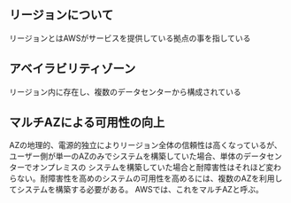 ## リージョンについて
リージョンとはAWSがサービスを提供している拠点の事を指している

## アベイラビリティゾーン
リージョン内に存在し、複数のデータセンターから構成されている

## マルチAZによる可用性の向上
AZの地理的、電源的独立によりリージョン全体の信頼性は高くなっているが、ユーザー側が単一のAZのみでシステムを構築していた場合、単体のデータセンターでオンプレミスの
システムを構築していた場合と耐障害性はそれほど変わらない。耐障害性を高めのシステムの可用性を高めるには、複数のAZを利用してシステムを構築する必要がある。
AWSでは、これをマルチAZと呼ぶ。



